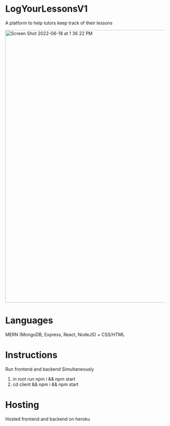 # LogYourLessonsV1
A platform to help tutors keep track of their lessons

<img width="859" alt="Screen Shot 2022-06-18 at 1 36 22 PM" src="https://user-images.githubusercontent.com/34591059/174456335-1dc738c4-ee9b-4157-83b4-43041d22ead1.png">

# Languages

MERN (MongoDB, Express, React, NodeJS) + CSS/HTML

# Instructions 

Run frontend and backend Simultaneously 

1. in root run npm i && npm start
2. cd client && npm i && npm start

# Hosting 

Hosted frontend and backend on heroku  
